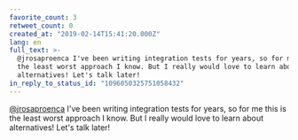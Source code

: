 ```yaml
---
favorite_count: 3
retweet_count: 0
created_at: "2019-02-14T15:41:20.000Z"
lang: en
full_text: >-
  @jrosaproenca I've been writing integration tests for years, so for me this is
  the least worst approach I know. But I really would love to learn about
  alternatives! Let's talk later!
in_reply_to_status_id: "1096050325751058432"
---
```


[@jrosaproenca](https://twitter.com/jrosaproenca) I've been writing integration
tests for years, so for me this is the least worst approach I know. But I really
would love to learn about alternatives! Let's talk later!
